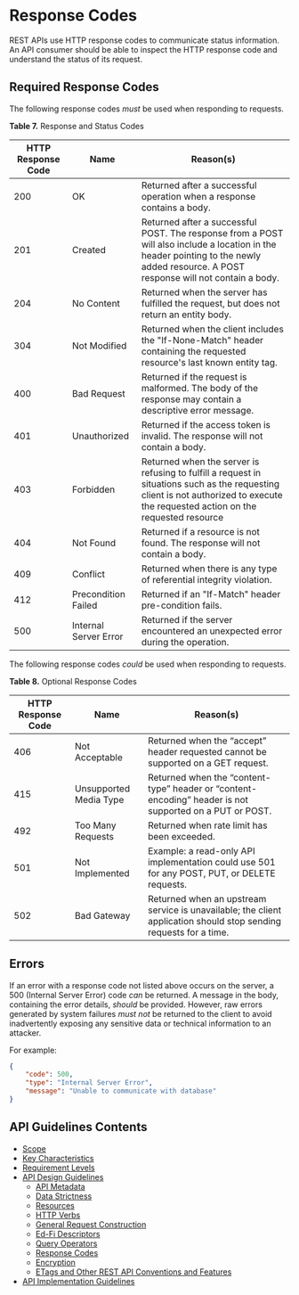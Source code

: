 # Response Codes

REST APIs use HTTP response codes to communicate status information. An API
consumer should be able to inspect the HTTP response code and understand the
status of its request.

## Required Response Codes

The following response codes _must_ be used when responding to requests.

**Table 7.** Response and Status Codes

| HTTP Response Code | Name                  | Reason(s)                                                                                                                                                                            |
| ------------------ | --------------------- | ------------------------------------------------------------------------------------------------------------------------------------------------------------------------------------ |
| 200                | OK                    | Returned after a successful operation when a response contains a body.                                                                                                               |
| 201                | Created               | Returned after a successful POST. The response from a POST will also include a location in the header pointing to the newly added resource. A POST response will not contain a body. |
| 204                | No Content            | Returned when the server has fulfilled the request, but does not return an entity body.                                                                                              |
| 304                | Not Modified          | Returned when the client includes the "If-None-Match" header containing the requested resource's last known entity tag.                                                              |
| 400                | Bad Request           | Returned if the request is malformed. The body of the response may contain a descriptive error message.                                                                              |
| 401                | Unauthorized          | Returned if the access token is invalid. The response will not contain a body.                                                                                                       |
| 403                | Forbidden             | Returned when the server is refusing to fulfill a request in situations such as the requesting client is not authorized to execute the requested action on the requested resource    |
| 404                | Not Found             | Returned if a resource is not found. The response will not contain a body.                                                                                                           |
| 409                | Conflict              | Returned when there is any type of referential integrity violation.                                                                                                                  |
| 412                | Precondition Failed   | Returned if an "If-Match" header pre-condition fails.                                                                                                                                |
| 500                | Internal Server Error | Returned if the server encountered an unexpected error during the operation.                                                                                                         |

The following response codes _could_ be used when responding to requests.

**Table 8.** Optional Response Codes

| HTTP Response Code | Name                   | Reason(s)                                                                                                         |
| ------------------ | ---------------------- | ----------------------------------------------------------------------------------------------------------------- |
| 406                | Not Acceptable         | Returned when the “accept” header requested cannot be supported on a GET request.                                 |
| 415                | Unsupported Media Type | Returned when the “content-type” header or “content- encoding” header is not supported on a PUT or POST.          |
| 492                | Too Many Requests      | Returned when rate limit has been exceeded.                                                                       |
| 501                | Not Implemented        | Example: a read-only API implementation could use 501 for any POST, PUT, or DELETE requests.                      |
| 502                | Bad Gateway            | Returned when an upstream service is unavailable; the client application should stop sending requests for a time. |

## Errors

If an error with a response code not listed above occurs on the server, a 500 (Internal Server
Error) code _can_ be returned. A message in the body, containing the error details, _should_ be
provided. However, raw errors generated by system failures _must not_ be returned to the client to
avoid inadvertently exposing any sensitive data or technical information to an attacker. 

For example:

```json
{ 
    "code": 500, 
    "type": "Internal Server Error", 
    "message": "Unable to communicate with database"
}
```

## API Guidelines Contents

* [Scope](../SCOPE.md)
* [Key Characteristics](../KEY-CHARACTERISTICS.md)
* [Requirement Levels](../REQUIREMENT-LEVELS.md)
* [API Design Guidelines](../API-DESIGN-GUIDELINES/README.md)
  * [API Metadata](API-METADATA.md)
  * [Data Strictness](DATA-STRICTNESS.md)
  * [Resources](RESOURCES.md)
  * [HTTP Verbs](HTTP-VERBS.md)
  * [General Request Construction](GENERAL-REQUEST-CONSTRUCTION.md)
  * [Ed-Fi Descriptors](ED-FI-DESCRIPTORS.md)
  * [Query Operators](QUERY-OPERATORS.md)
  * [Response Codes](RESPONSE-CODES.md)
  * [Encryption](ENCRYPTION.md)
  * [ETags and Other REST API Conventions and
  Features](ETAGS-OTHER-CONVENTIONS.md)
* [API Implementation Guidelines](../API-IMPLEMENTATION-GUIDELINES/README.md)
